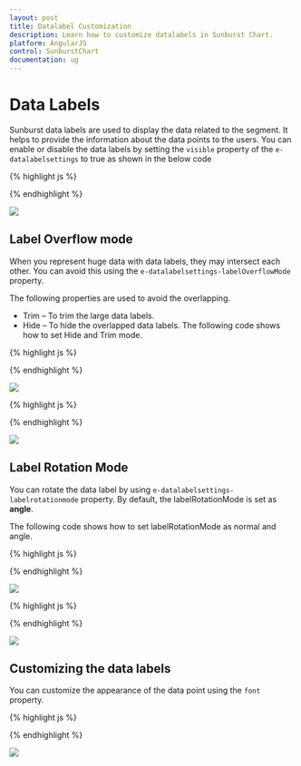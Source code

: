 ```yaml
---
layout: post
title: Datalabel Customization
description: Learn how to customize datalabels in Sunburst Chart.
platform: AngularJS
control: SunburstChart
documentation: ug
---
```


# Data Labels 

Sunburst data labels are used to display the data related to the segment. It helps to provide the information about the data points to the users.
You can enable or disable the data labels by setting the `visible` property of the `e-datalabelsettings` to true as shown in the below code

{% highlight js %}

<div id="container" ej-sunburstchart e-datalabelsettings-visible="true" >					
</div>

 {% endhighlight %}

![](DataLabel_images/DataLabel_img1.png)

## Label Overflow mode

When you represent huge data with data labels, they may intersect each other. You can avoid this using the `e-datalabelsettings-labelOverflowMode` property.

The following properties are used to avoid the overlapping.
*	Trim – To trim the large data labels.
*	Hide – To hide the overlapped data labels.
The following code shows how to set Hide and Trim mode.

{% highlight js %}

<div id="container" ej-sunburstchart e-datalabelsettings-labeloverflowmode="hide" >					
</div>

 {% endhighlight %}

![](DataLabel_images/DataLabel_img2.png) 

{% highlight js %}


<div id="container" ej-sunburstchart e-datalabelsettings-labeloverflowmode="trim" >					
</div>

 {% endhighlight %}

![](DataLabel_images/DataLabel_img3.png)

## Label Rotation Mode
You can rotate the data label by using `e-datalabelsettings-labelrotationmode` property. By default, the labelRotationMode is set as **angle**. 

The following code shows how to set labelRotationMode as normal and angle.

{% highlight js %}

<div id="container" ej-sunburstchart e-datalabelsettings-labelrotationmode="normal" >					
</div>

 {% endhighlight %}

![](DataLabel_images/DataLabel_img4.png)

{% highlight js %}

<div id="container" ej-sunburstchart e-datalabelsettings-labelrotationmode="angle" >					
</div>

{% endhighlight %}

![](DataLabel_images/DataLabel_img5.png)
 
## Customizing the data labels
You can customize the appearance of the data point using the `font` property.


{% highlight js %}

<div id="container" ej-sunburstchart e-datalabelsettings-font-color="black" 
e-datalabelsettings-font-fontweight="bold" e-datalabelsettings-font-size="15px">					
</div>

{% endhighlight %}

![](DataLabel_images/DataLabel_img6.png)
